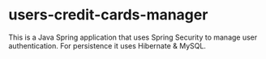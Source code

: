 # users-credit-cards-manager
This is a Java Spring application that uses Spring Security to manage user authentication. For persistence it uses Hibernate &amp; MySQL.
